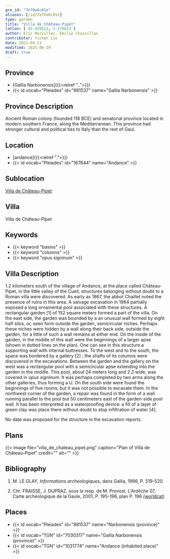 ```yaml
---
gre_id: "7e70a6c01e"
aliases: [/id/7e70a6c01e]
type: garden
title: "Villa de Château-Pipet"
latlon: [ 42.439512, 3.176623 ]
author: Eric Morvillez, Emilie Chassillan
contributor: Yichen Liu
date: 2021-04-21
modified: 2025-06-29
draft: true
---
```


## Province

- [Gallia Narbonensis]({{<relref "..">}})
- {{< id vocab="Pleiades" id="981537" name="Gallia Narbonensis" >}}

## Province Description

Ancient Roman colony (founded 118 BCE) and senatorial province located in modern southern France, along the Mediterranean. This province had stronger cultural and political ties to Italy than the rest of Gaul.

## Location

- [andance]({{<relref ".">}})
- {{< id vocab="Pleiades" id="167644" name="Andance" >}}

## Sublocation

[Villa de Château-Pipet](#)

## Villa

Villa de Château-Pipet

## Keywords

- {{< keyword "basins" >}}
- {{< keyword "columns" >}}
- {{< keyword "opus signinum" >}}

## Villa Description

1.2 kilometers south of the village of Andance, at the place called Château-Pipet, in the little valley of the Cueil, structures belonging without doubt to a Roman villa were discovered.  As early as 1867, the abbot Chaillet noted the presence of ruins in this area.  A salvage excavation in 1964 partially exposed a long ornamental pool associated with these structures.  A rectangular garden [1] of 152 square meters formed a part of the villa.  On the east side, the garden was bounded by a an unusual wall formed by eight half silos, or, seen form outside the garden, semicircular niches. Perhaps these niches were hidden by a wall along their back side, outside the garden, for a little of such a wall remains at either end.  On the inside of the garden, in the middle of this wall were the beginnings of a larger apse (shown in dotted lines on the plan).  One can see in this structure a supporting wall with internal buttresses.  To the west and to the south, the space was bordered by a gallery [2] ; the shafts of its columns were discovered in the excavations.
Between the garden and the gallery on the west was a rectangular pool with a semicircular apse extending into the garden in the middle.  This pool, about 24 meters long and 2.3 wide, was covered in *opus signinum*.  It was perhaps completed by two arms along the other galleries, thus forming a U.  On the south side were found the beginnings of five rooms, but it was not possible to excavate them.  In the northwest corner of the garden, a repair was found in the form of a wall running parallel to the pool but 50 centimeters east of the garden-side pool wall.  It has been interpreted as a waterproofing device: a fill of a layer of green clay was place there without doubt to stop infiltration of water [4].

No date was proposed for the structure in the excavation reports.

## Plans

{{< image file="villa_de_chateau_pipet.png" caption="Plan of Villa de Château-Pipet" credit="" alt="" >}}

<!-- ## Dates -->

## Bibliography

1.  M. LE GLAY, *Informations archéologiques*, dans Gallia, 1966, P. 519-520.

2. Chr. FRAISSE, J. DUPRAZ, sous la resp. de M. Provost, *L'Ardèche* 07, Carte  archéologique de la Gaule, 2001, P. 195-196, plan P. 196 [(worldcat)](https://search.worldcat.org/title/490154337)

## Places

- {{< id vocab="Pleiades" id="981537" name="Narbonensis (province)" >}}
- {{< id vocab="TGN" id="7030317" name="Gallia Narbonensis (province)" >}}
- {{< id vocab="TGN" id="1031774" name="Andance (inhabited place)" >}}
